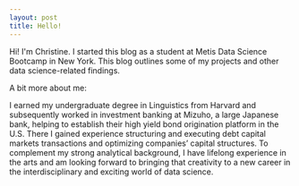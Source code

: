 ```yaml
---
layout: post
title: Hello!
---
```

Hi! I'm Christine. I started this blog as a student at Metis Data Science
Bootcamp in New York. This blog outlines some of my projects and other
data science-related findings.

A bit more about me:

I earned my undergraduate degree in Linguistics from Harvard and subsequently 
worked in investment banking at Mizuho, a large Japanese bank, helping to
establish their high yield bond origination platform in the U.S. There I
gained experience structuring and executing debt capital markets transactions
and optimizing companies’ capital structures. To complement my strong
analytical background, I have lifelong experience in the arts and am looking
forward to bringing that creativity to a new career in the interdisciplinary
and exciting world of data science.
